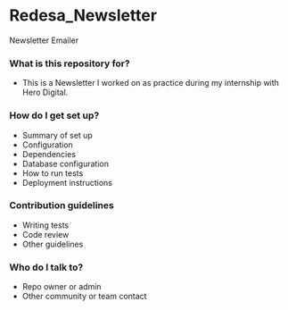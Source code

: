 # Redesa_Newsletter
Newsletter Emailer
### What is this repository for? ###

* This is a Newsletter I worked on as practice during my internship with Hero Digital.
### How do I get set up? ###

* Summary of set up
* Configuration
* Dependencies
* Database configuration
* How to run tests
* Deployment instructions

### Contribution guidelines ###

* Writing tests
* Code review
* Other guidelines

### Who do I talk to? ###

* Repo owner or admin
* Other community or team contact
